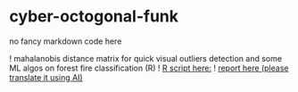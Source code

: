 # cyber-octogonal-funk
no fancy markdown code here

! mahalanobis distance matrix for quick visual outliers detection and some ML algos on forest fire classification (R)
! [R script here:](https://github.com/sql19w/cyber-octogonal-funk/blob/main/forest_fires.R)
! [report here (please translate it using AI)](https://github.com/sql19w/cyber-octogonal-funk/blob/main/forest_fires_report.pdf)
